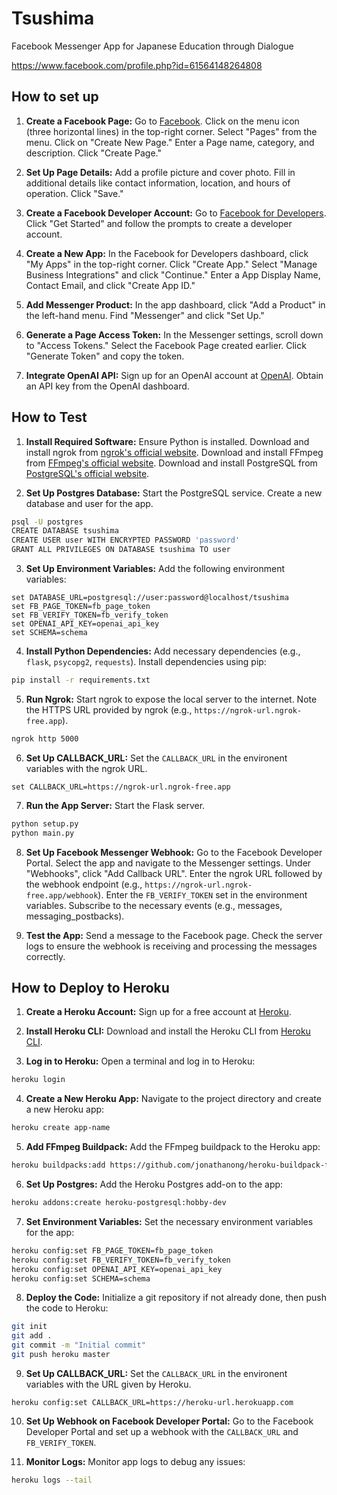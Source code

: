 # Tsushima
Facebook Messenger App for Japanese Education through Dialogue

https://www.facebook.com/profile.php?id=61564148264808

## How to set up

1. **Create a Facebook Page:** Go to [Facebook](https://www.facebook.com/). Click on the menu icon (three horizontal lines) in the top-right corner. Select "Pages" from the menu. Click on "Create New Page." Enter a Page name, category, and description. Click "Create Page."

2. **Set Up Page Details:** Add a profile picture and cover photo. Fill in additional details like contact information, location, and hours of operation. Click "Save."

3. **Create a Facebook Developer Account:** Go to [Facebook for Developers](https://developers.facebook.com/). Click "Get Started" and follow the prompts to create a developer account.

4. **Create a New App:** In the Facebook for Developers dashboard, click "My Apps" in the top-right corner. Click "Create App." Select "Manage Business Integrations" and click "Continue." Enter a App Display Name, Contact Email, and click "Create App ID."

5. **Add Messenger Product:** In the app dashboard, click "Add a Product" in the left-hand menu. Find "Messenger" and click "Set Up."

6. **Generate a Page Access Token:** In the Messenger settings, scroll down to "Access Tokens." Select the Facebook Page created earlier. Click "Generate Token" and copy the token.

7. **Integrate OpenAI API:** Sign up for an OpenAI account at [OpenAI](https://www.openai.com/). Obtain an API key from the OpenAI dashboard.

## How to Test

1. **Install Required Software:** Ensure Python is installed. Download and install ngrok from [ngrok's official website](https://ngrok.com/). Download and install FFmpeg from [FFmpeg's official website](https://ffmpeg.org/download.html). Download and install PostgreSQL from [PostgreSQL's official website](https://www.postgresql.org/download/).

2. **Set Up Postgres Database:** Start the PostgreSQL service. Create a new database and user for the app.

```sh
psql -U postgres
CREATE DATABASE tsushima
CREATE USER user WITH ENCRYPTED PASSWORD 'password'
GRANT ALL PRIVILEGES ON DATABASE tsushima TO user
```

3. **Set Up Environment Variables:** Add the following environment variables:

```
set DATABASE_URL=postgresql://user:password@localhost/tsushima
set FB_PAGE_TOKEN=fb_page_token
set FB_VERIFY_TOKEN=fb_verify_token
set OPENAI_API_KEY=openai_api_key
set SCHEMA=schema
```

4. **Install Python Dependencies:** Add necessary dependencies (e.g., `flask`, `psycopg2`, `requests`). Install dependencies using pip:

```sh
pip install -r requirements.txt
```

5. **Run Ngrok:** Start ngrok to expose the local server to the internet. Note the HTTPS URL provided by ngrok (e.g., `https://ngrok-url.ngrok-free.app`).

```sh
ngrok http 5000
```

6. **Set Up CALLBACK_URL:** Set the `CALLBACK_URL` in the environent variables with the ngrok URL.

```
set CALLBACK_URL=https://ngrok-url.ngrok-free.app
```

7. **Run the App Server:** Start the Flask server.

```sh
python setup.py
python main.py
```

8. **Set Up Facebook Messenger Webhook:** Go to the Facebook Developer Portal. Select the app and navigate to the Messenger settings. Under "Webhooks", click "Add Callback URL". Enter the ngrok URL followed by the webhook endpoint (e.g., `https://ngrok-url.ngrok-free.app/webhook`). Enter the `FB_VERIFY_TOKEN` set in the environment variables. Subscribe to the necessary events (e.g., messages, messaging_postbacks).

9. **Test the App:** Send a message to the Facebook page. Check the server logs to ensure the webhook is receiving and processing the messages correctly.

## How to Deploy to Heroku

1. **Create a Heroku Account:** Sign up for a free account at [Heroku](https://www.heroku.com/).

2. **Install Heroku CLI:** Download and install the Heroku CLI from [Heroku CLI](https://devcenter.heroku.com/articles/heroku-cli).

3. **Log in to Heroku:** Open a terminal and log in to Heroku:

```sh
heroku login
```

4. **Create a New Heroku App:** Navigate to the project directory and create a new Heroku app:

```sh
heroku create app-name
```

5. **Add FFmpeg Buildpack:** Add the FFmpeg buildpack to the Heroku app:

```sh
heroku buildpacks:add https://github.com/jonathanong/heroku-buildpack-ffmpeg-latest.git
```

6. **Set Up Postgres:** Add the Heroku Postgres add-on to the app:

```sh
heroku addons:create heroku-postgresql:hobby-dev
```

7. **Set Environment Variables:** Set the necessary environment variables for the app:

```sh
heroku config:set FB_PAGE_TOKEN=fb_page_token
heroku config:set FB_VERIFY_TOKEN=fb_verify_token
heroku config:set OPENAI_API_KEY=openai_api_key
heroku config:set SCHEMA=schema
```

8. **Deploy the Code:** Initialize a git repository if not already done, then push the code to Heroku:
```sh
git init
git add .
git commit -m "Initial commit"
git push heroku master
```

9. **Set Up CALLBACK_URL:** Set the `CALLBACK_URL` in the environent variables with the URL given by Heroku.

```
heroku config:set CALLBACK_URL=https://heroku-url.herokuapp.com
```

10. **Set Up Webhook on Facebook Developer Portal:** Go to the Facebook Developer Portal and set up a webhook with the `CALLBACK_URL` and `FB_VERIFY_TOKEN`.

11. **Monitor Logs:** Monitor app logs to debug any issues:

```sh
heroku logs --tail
```
